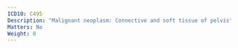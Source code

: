 ```yaml
---
ICD10: C495
Description: "Malignant neoplasm: Connective and soft tissue of pelvis"
Matters: No
Weight: 0
---
```

